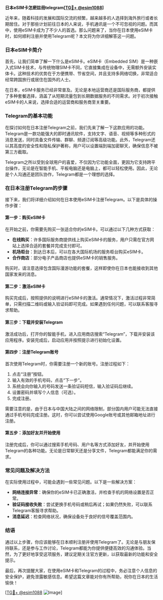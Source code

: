 **日本eSIM卡怎麽註冊telegram[[TG💪+ @esim1088](https://t.me/s/esim1088)]**

近年来，随着科技的发展和国际交流的频繁，越来越多的人选择到海外旅行或者长期居住。对于那些计划前往日本的人来说，手机通讯是一个不可忽视的问题。而其中，使用eSIM卡成为了不少人的首选。那么问题来了，当你在日本使用eSIM卡时，如何顺利注册并使用Telegram呢？本文将为你详细解答这一问题。

### 日本eSIM卡简介

首先，让我们简单了解一下什么是eSIM卡。eSIM卡（Embedded SIM）是一种嵌入式SIM卡技术，与传统物理SIM卡不同，它直接集成在设备中，无需额外安装实体卡。这种技术的优势在于方便携带、节省空间，并且支持多网络切换，非常适合经常跨国旅行或居住在国外的人士。

在日本，eSIM卡服务已经非常普及。无论是本地运营商还是国际服务商，都提供了多种套餐选择，涵盖了从短期流量包到长期数据服务的不同需求。对于初次接触eSIM卡的人来说，选择合适的运营商和服务商至关重要。

### Telegram的基本功能

在探讨如何在日本注册Telegram之前，我们先来了解一下这款应用的功能。Telegram是一款功能强大的即时通讯软件，支持文字、语音、视频等多种形式的消息发送，同时具备文件传输、群聊、频道订阅等高级功能。此外，Telegram还以其高度的安全性和隐私保护著称，用户可以设置端到端加密聊天，确保信息不被第三方截取。

Telegram之所以受到全球用户的喜爱，不仅因为它功能全面，更因为它支持跨平台操作，无论是在智能手机、平板电脑还是电脑上，都可以轻松使用。因此，无论是个人沟通还是团队协作，Telegram都是一个理想的选择。

### 在日本注册Telegram的步骤

接下来，我们将详细介绍如何在日本使用eSIM卡注册Telegram。以下是具体的操作步骤：

#### 第一步：购买eSIM卡

在开始之前，你需要先购买一张适合你的eSIM卡。可以通过以下几种方式获取：

- **在线购买**：许多国际服务商提供线上购买eSIM卡的服务，用户只需在官方网站上选择合适的套餐并完成支付即可。
- **机场柜台**：到达日本后，可以在各大国际机场的服务柜台购买eSIM卡。
- **合作商店**：部分电子产品商店也提供eSIM卡的销售服务。

购买时，请注意选择包含国际漫游功能的套餐，这样即使你在日本也能接收到其他国家发来的消息。

#### 第二步：激活eSIM卡

购买完成后，按照提供的说明进行eSIM卡的激活。通常情况下，激活过程非常简单，只需扫描二维码或输入验证码即可完成。如果遇到任何问题，可以联系客服寻求帮助。

#### 第三步：下载并安装Telegram

激活成功后，打开你的智能手机，进入应用商店搜索“Telegram”，下载并安装该应用程序。安装完成后，启动应用并按照提示进行初始化设置。

#### 第四步：注册Telegram账号

首次使用Telegram时，你需要注册一个新的账号。注册过程如下：

1. 点击“注册”按钮。
2. 输入有效的手机号码，点击“下一步”。
3. 系统会向你输入的号码发送一条验证码短信，输入验证码后继续。
4. 设置密码并填写个人信息（可选）。
5. 完成注册。

需要注意的是，由于日本与中国大陆之间的网络限制，部分国内用户可能无法直接通过手机号码完成注册。这时，你可以尝试使用Google账号或其他邮箱地址进行注册。

#### 第五步：添加好友并开始使用

注册完成后，你可以通过搜索手机号码、用户名等方式添加好友，并开始使用Telegram的各种功能。无论是日常聊天还是分享文件，Telegram都能满足你的需求。

### 常见问题及解决方法

在实际使用过程中，可能会遇到一些常见问题。以下是一些解决方案：

- **网络连接异常**：确保你的eSIM卡已正确激活，并检查手机的网络设置是否正常。
- **验证码接收失败**：尝试更换手机号码或稍后再试；如果仍然失败，可以联系Telegram客服寻求帮助。
- **消息延迟**：检查网络状况，确保设备处于良好的信号覆盖范围内。

### 结语

通过以上步骤，你应该能够在日本顺利注册并使用Telegram了。无论是与朋友保持联系，还是参与工作讨论，Telegram都能为你提供便捷高效的沟通体验。当然，为了更好地享受这项服务，建议定期关注官方更新，以获取最新的功能和安全提示。

最后，再次提醒大家，在使用eSIM卡和Telegram的过程中，务必注意个人信息的安全保护，避免泄露敏感信息。希望这篇文章能对你有所帮助，祝你在日本的生活愉快！

[[TG💪+ @esim1088](https://t.me/s/esim1088) ![Image](https://i.postimg.cc/4NQfJmqS/Snipaste-2025-05-13-00-14-12.png)]